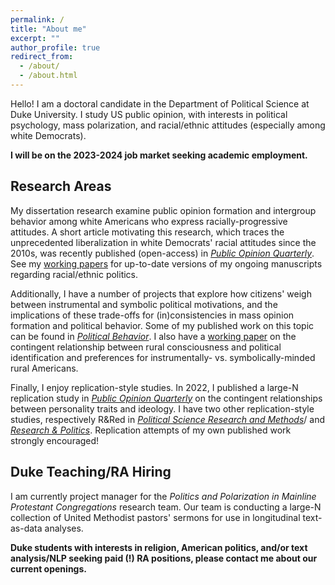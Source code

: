 ```yaml
---
permalink: /
title: "About me"
excerpt: ""
author_profile: true
redirect_from: 
  - /about/
  - /about.html
---
```


Hello! I am a doctoral candidate in the Department of Political Science at Duke University. I study US public opinion, with interests in political psychology, mass polarization, and racial/ethnic attitudes (especially among white Democrats). 

**I will be on the 2023-2024 job market seeking academic employment.** 

## Research Areas
My dissertation research examine public opinion formation and intergroup behavior among white Americans who express racially-progressive attitudes. A short article motivating this research, which traces the unprecedented liberalization in white Democrats' racial attitudes since the 2010s, was recently published (open-access) in [*Public Opinion Quarterly*](https://academic.oup.com/poq/article/86/S1/576/6617224). See my [working papers](https://trentoll.github.io/workingpapers) for up-to-date versions of my ongoing manuscripts regarding racial/ethnic politics. 

Additionally, I have a number of projects that explore how citizens' weigh between instrumental and symbolic political motivations, and the implications of these trade-offs for (in)consistencies in mass opinion formation and political behavior. Some of my published work on this topic can be found in [*Political Behavior*](https://link.springer.com/article/10.1007/s11109-022-09828-9). I also have a [working paper](https://trentoll.github.io/files/ruralconsc_05.24.2023.pdf) on the contingent relationship between rural consciousness and political identification and preferences for instrumentally- vs. symbolically-minded rural Americans. 

Finally, I enjoy replication-style studies. In 2022, I published a large-N replication study in [*Public Opinion Quarterly*](https://academic.oup.com/poq/article-abstract/86/2/369/6575714) on the contingent relationships between personality traits and ideology. I have two other replication-style studies, respectively R&Red in [*Political Science Research and Methods*](https://trentoll.github.io/workingpapers/psrm_values_05.24.23.pdf)/ and [*Research & Politics*](https://trentoll.github.io/workingpapers/auth_2016primaries_05.24.23.pdf). Replication attempts of my own published work strongly encouraged!

## Duke Teaching/RA Hiring
I am currently project manager for the *Politics and Polarization in Mainline Protestant Congregations* research team. Our team is conducting a large-N collection of United Methodist pastors' sermons for use in longitudinal text-as-data analyses. 

**Duke students with interests in religion, American politics, and/or text analysis/NLP seeking paid (!) RA positions, please contact me about our current openings.** 

